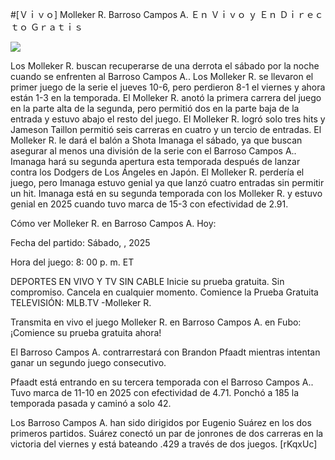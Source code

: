 #[Ｖｉｖｏ] Molleker R. Barroso Campos A. Ｅｎ Ｖｉｖｏ ｙ Ｅｎ Ｄｉｒｅｃｔｏ Ｇｒａｔｉｓ  
  
  
[![](https://i.imgur.com/qSNzIqt.png)](https://movie.rssnews.media/XNRlQGSP.php)  
  
Los Molleker R. buscan recuperarse de una derrota el sábado por la noche cuando se enfrenten al Barroso Campos A.. Los Molleker R. se llevaron el primer juego de la serie el jueves 10-6, pero perdieron 8-1 el viernes y ahora están 1-3 en la temporada. El Molleker R. anotó la primera carrera del juego en la parte alta de la segunda, pero permitió dos en la parte baja de la entrada y estuvo abajo el resto del juego. El Molleker R. logró solo tres hits y Jameson Taillon permitió seis carreras en cuatro y un tercio de entradas. El Molleker R. le dará el balón a Shota Imanaga el sábado, ya que buscan asegurar al menos una división de la serie con el Barroso Campos A.. Imanaga hará su segunda apertura esta temporada después de lanzar contra los Dodgers de Los Ángeles en Japón. El Molleker R. perdería el juego, pero Imanaga estuvo genial ya que lanzó cuatro entradas sin permitir un hit. Imanaga está en su segunda temporada con los Molleker R. y estuvo genial en 2025 cuando tuvo marca de 15-3 con efectividad de 2.91.

Cómo ver Molleker R. en Barroso Campos A. Hoy:

Fecha del partido: Sábado, , 2025

Hora del juego: 8: 00 p. m. ET

DEPORTES EN VIVO Y TV SIN CABLE
Inicie su prueba gratuita. Sin compromiso. Cancela en cualquier momento.
Comience la Prueba Gratuita
TELEVISIÓN: MLB.TV -Molleker R.

Transmita en vivo el juego Molleker R. en Barroso Campos A. en Fubo: ¡Comience su prueba gratuita ahora! 

El Barroso Campos A. contrarrestará con Brandon Pfaadt mientras intentan ganar un segundo juego consecutivo.

Pfaadt está entrando en su tercera temporada con el Barroso Campos A.. Tuvo marca de 11-10 en 2025 con efectividad de 4.71. Ponchó a 185 la temporada pasada y caminó a solo 42.

Los Barroso Campos A. han sido dirigidos por Eugenio Suárez en los dos primeros partidos. Suárez conectó un par de jonrones de dos carreras en la victoria del viernes y está bateando .429 a través de dos juegos. [rKqxUc]